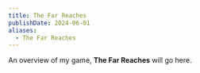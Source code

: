 ```yaml
---
title: The Far Reaches
publishDate: 2024-06-01
aliases:
  - The Far Reaches
---
```

An overview of my game, **The Far Reaches** will go here.